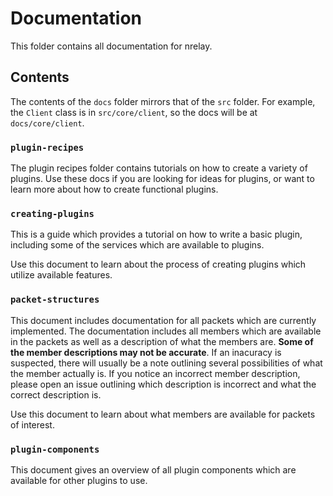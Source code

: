 # Documentation
This folder contains all documentation for nrelay.

## Contents
The contents of the `docs` folder mirrors that of the `src` folder. For example, the `Client` class is in `src/core/client`, so the docs will be at `docs/core/client`.

### `plugin-recipes`
The plugin recipes folder contains tutorials on how to create a variety of plugins. Use these docs if you are looking for ideas for plugins, or want to learn more about how to create functional plugins.

### `creating-plugins`
This is a guide which provides a tutorial on how to write a basic plugin, including some of the services which are available to plugins.

Use this document to learn about the process of creating plugins which utilize available features.

### `packet-structures`
This document includes documentation for all packets which are currently implemented. The documentation includes all members which are available in the packets as well as a description of what the members are. __Some of the member descriptions may not be accurate__. If an inacuracy is suspected, there will usually be a note outlining several possibilities of what the member actually is. If you notice an incorrect member description, please open an issue outlining which description is incorrect and what the correct description is.

Use this document to learn about what members are available for packets of interest.

### `plugin-components`
This document gives an overview of all plugin components which are available for other plugins to use.
